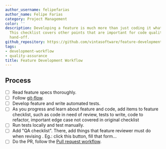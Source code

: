 ```yaml
---
author_username: felipefarias
author_name: Felipe Farias
category: Project Management
color: ''
description: Developing a feature is much more than just coding it what was specified.
  This checklist covers other points that are important for code quality and a smoother
  hand-off.
github_repository: https://github.com/vintasoftware/feature-development-workflow
tags:
- development-workflow
- quality-assurance
title: Feature Development Workflow
---
```

## Process
- [ ] Read feature specs thoroughly.
- [ ] Follow [git-flow](http://nvie.com/posts/a-successful-git-branching-model/).
- [ ] Develop feature and write automated tests.
- [ ] As you progress and learn about feature and code, add items to feature checklist, such as code in need of review, tests to write, code to refactor, important edge case not covered in original checklist
- [ ] Run tests locally and test manually.
- [ ] Add "QA checklist". There, add things that feature reviewer must do when revising . Eg.: click this button, fill that form...
- [ ] Do the PR, follow the [Pull request workflow](https://devchecklists.com/pull-requests-checklist/).
